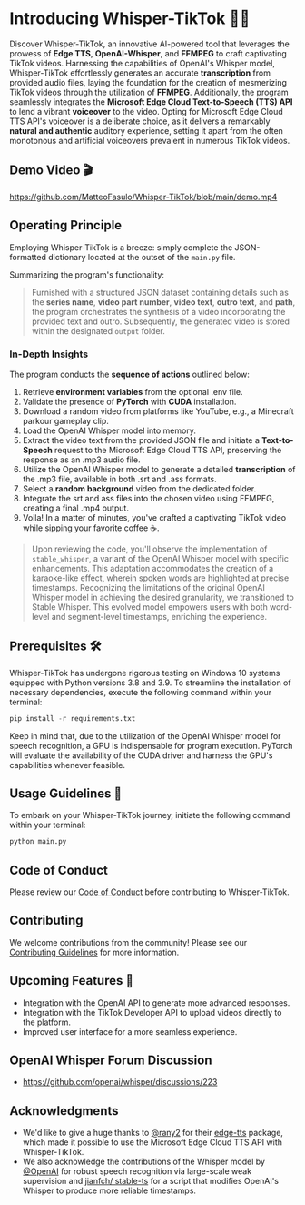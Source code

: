# Introducing Whisper-TikTok 🤖🎥

Discover Whisper-TikTok, an innovative AI-powered tool that leverages the prowess of **Edge TTS**, **OpenAI-Whisper**, and **FFMPEG** to craft captivating TikTok videos. Harnessing the capabilities of OpenAI's Whisper model, Whisper-TikTok effortlessly generates an accurate **transcription** from provided audio files, laying the foundation for the creation of mesmerizing TikTok videos through the utilization of **FFMPEG**. Additionally, the program seamlessly integrates the **Microsoft Edge Cloud Text-to-Speech (TTS) API** to lend a vibrant **voiceover** to the video. Opting for Microsoft Edge Cloud TTS API's voiceover is a deliberate choice, as it delivers a remarkably **natural and authentic** auditory experience, setting it apart from the often monotonous and artificial voiceovers prevalent in numerous TikTok videos.

## Demo Video 🎬

<https://github.com/MatteoFasulo/Whisper-TikTok/blob/main/demo.mp4>

## Operating Principle

Employing Whisper-TikTok is a breeze: simply complete the JSON-formatted dictionary located at the outset of the `main.py` file.

Summarizing the program's functionality:

> Furnished with a structured JSON dataset containing details such as the **series name**, **video part number**, **video text**, **outro text**, and **path**, the program orchestrates the synthesis of a video incorporating the provided text and outro. Subsequently, the generated video is stored within the designated `output` folder.

### In-Depth Insights

The program conducts the **sequence of actions** outlined below:

1. Retrieve **environment variables** from the optional .env file.
2. Validate the presence of **PyTorch** with **CUDA** installation.
3. Download a random video from platforms like YouTube, e.g., a Minecraft parkour gameplay clip.
4. Load the OpenAI Whisper model into memory.
5. Extract the video text from the provided JSON file and initiate a **Text-to-Speech** request to the Microsoft Edge Cloud TTS API, preserving the response as an .mp3 audio file.
6. Utilize the OpenAI Whisper model to generate a detailed **transcription** of the .mp3 file, available in both .srt and .ass formats.
7. Select a **random background** video from the dedicated folder.
8. Integrate the srt and ass files into the chosen video using FFMPEG, creating a final .mp4 output.
9. Voila! In a matter of minutes, you've crafted a captivating TikTok video while sipping your favorite coffee ☕️.

> Upon reviewing the code, you'll observe the implementation of `stable_whisper`, a variant of the OpenAI Whisper model with specific enhancements. This adaptation accommodates the creation of a karaoke-like effect, wherein spoken words are highlighted at precise timestamps. Recognizing the limitations of the original OpenAI Whisper model in achieving the desired granularity, we transitioned to Stable Whisper. This evolved model empowers users with both word-level and segment-level timestamps, enriching the experience.

## Prerequisites 🛠️

Whisper-TikTok has undergone rigorous testing on Windows 10 systems equipped with Python versions 3.8 and 3.9. To streamline the installation of necessary dependencies, execute the following command within your terminal:

```python
pip install -r requirements.txt
```

Keep in mind that, due to the utilization of the OpenAI Whisper model for speech recognition, a GPU is indispensable for program execution. PyTorch will evaluate the availability of the CUDA driver and harness the GPU's capabilities whenever feasible.

## Usage Guidelines 📝

To embark on your Whisper-TikTok journey, initiate the following command within your terminal:

```python
python main.py
```

## Code of Conduct

Please review our [Code of Conduct](./CODE_OF_CONDUCT.md) before contributing to Whisper-TikTok.

## Contributing

We welcome contributions from the community! Please see our [Contributing Guidelines](./CONTRIBUTING.md) for more information.

## Upcoming Features 🔮

- Integration with the OpenAI API to generate more advanced responses.
- Integration with the TikTok Developer API to upload videos directly to the platform.
- Improved user interface for a more seamless experience.

## OpenAI Whisper Forum Discussion

- <https://github.com/openai/whisper/discussions/223>

## Acknowledgments

- We'd like to give a huge thanks to [@rany2](https://www.github.com/rany2) for their [edge-tts](https://github.com/rany2/edge-tts) package, which made it possible to use the Microsoft Edge Cloud TTS API with Whisper-TikTok.
- We also acknowledge the contributions of the Whisper model by [@OpenAI](https://github.com/openai/whisper) for robust speech recognition via large-scale weak supervision and [jianfch/ stable-ts](https://github.com/jianfch/stable-ts) for a script that modifies OpenAI's Whisper to produce more reliable timestamps.
